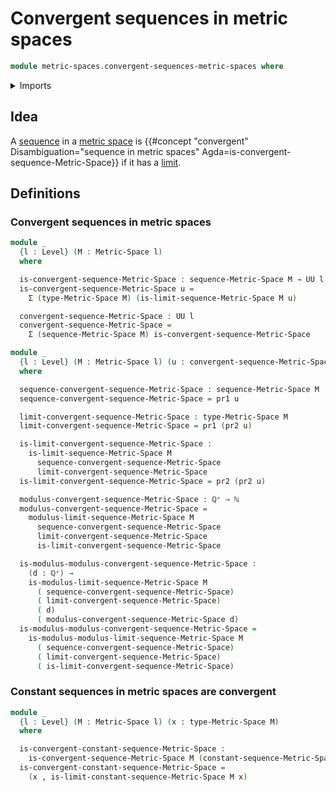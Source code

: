 # Convergent sequences in metric spaces

```agda
module metric-spaces.convergent-sequences-metric-spaces where
```

<details><summary>Imports</summary>

```agda
open import elementary-number-theory.natural-numbers
open import elementary-number-theory.positive-rational-numbers

open import foundation.dependent-pair-types
open import foundation.universe-levels

open import metric-spaces.limits-sequences-metric-spaces
open import metric-spaces.metric-spaces
open import metric-spaces.sequences-metric-spaces
```

</details>

## Idea

A [sequence](metric-spaces.sequences-metric-spaces.md) in a
[metric space](metric-spaces.metric-spaces.md) is
{{#concept "convergent" Disambiguation="sequence in metric spaces" Agda=is-convergent-sequence-Metric-Space}}
if it has a [limit](metric-spaces.limits-sequences-metric-spaces.md).

## Definitions

### Convergent sequences in metric spaces

```agda
module _
  {l : Level} (M : Metric-Space l)
  where

  is-convergent-sequence-Metric-Space : sequence-Metric-Space M → UU l
  is-convergent-sequence-Metric-Space u =
    Σ (type-Metric-Space M) (is-limit-sequence-Metric-Space M u)

  convergent-sequence-Metric-Space : UU l
  convergent-sequence-Metric-Space =
    Σ (sequence-Metric-Space M) is-convergent-sequence-Metric-Space

module _
  {l : Level} (M : Metric-Space l) (u : convergent-sequence-Metric-Space M)
  where

  sequence-convergent-sequence-Metric-Space : sequence-Metric-Space M
  sequence-convergent-sequence-Metric-Space = pr1 u

  limit-convergent-sequence-Metric-Space : type-Metric-Space M
  limit-convergent-sequence-Metric-Space = pr1 (pr2 u)

  is-limit-convergent-sequence-Metric-Space :
    is-limit-sequence-Metric-Space M
      sequence-convergent-sequence-Metric-Space
      limit-convergent-sequence-Metric-Space
  is-limit-convergent-sequence-Metric-Space = pr2 (pr2 u)

  modulus-convergent-sequence-Metric-Space : ℚ⁺ → ℕ
  modulus-convergent-sequence-Metric-Space =
    modulus-limit-sequence-Metric-Space M
      sequence-convergent-sequence-Metric-Space
      limit-convergent-sequence-Metric-Space
      is-limit-convergent-sequence-Metric-Space

  is-modulus-modulus-convergent-sequence-Metric-Space :
    (d : ℚ⁺) →
    is-modulus-limit-sequence-Metric-Space M
      ( sequence-convergent-sequence-Metric-Space)
      ( limit-convergent-sequence-Metric-Space)
      ( d)
      ( modulus-convergent-sequence-Metric-Space d)
  is-modulus-modulus-convergent-sequence-Metric-Space =
    is-modulus-modulus-limit-sequence-Metric-Space M
      ( sequence-convergent-sequence-Metric-Space)
      ( limit-convergent-sequence-Metric-Space)
      ( is-limit-convergent-sequence-Metric-Space)
```

### Constant sequences in metric spaces are convergent

```agda
module _
  {l : Level} (M : Metric-Space l) (x : type-Metric-Space M)
  where

  is-convergent-constant-sequence-Metric-Space :
    is-convergent-sequence-Metric-Space M (constant-sequence-Metric-Space M x)
  is-convergent-constant-sequence-Metric-Space =
    (x , is-limit-constant-sequence-Metric-Space M x)
```
